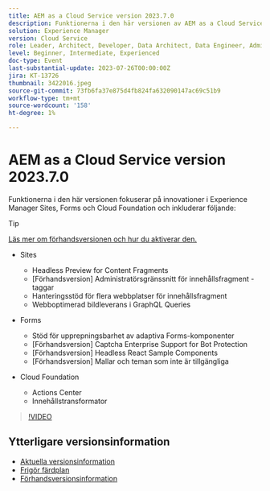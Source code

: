 ```yaml
---
title: AEM as a Cloud Service version 2023.7.0
description: Funktionerna i den här versionen av AEM as a Cloud Service fokuserar på innovationer i Experience Manager Sites, Forms och Cloud Foundation.
solution: Experience Manager
version: Cloud Service
role: Leader, Architect, Developer, Data Architect, Data Engineer, Admin, User
level: Beginner, Intermediate, Experienced
doc-type: Event
last-substantial-update: 2023-07-26T00:00:00Z
jira: KT-13726
thumbnail: 3422016.jpeg
source-git-commit: 73fb6fa37e875d4fb824fa632090147ac69c51b9
workflow-type: tm+mt
source-wordcount: '158'
ht-degree: 1%

---
```



# AEM as a Cloud Service version 2023.7.0

Funktionerna i den här versionen fokuserar på innovationer i Experience Manager Sites, Forms och Cloud Foundation och inkluderar följande:

>[!TIP]
>
>[Läs mer om förhandsversionen och hur du aktiverar den.](https://experienceleague.adobe.com/docs/experience-manager-cloud-service/content/release-notes/prerelease.html)

* Sites
   * Headless Preview for Content Fragments
   * [Förhandsversion] Administratörsgränssnitt för innehållsfragment - taggar
   * Hanteringsstöd för flera webbplatser för innehållsfragment
   * Webboptimerad bildleverans i GraphQL Queries

* Forms
   * Stöd för upprepningsbarhet av adaptiva Forms-komponenter
   * [Förhandsversion] Captcha Enterprise Support for Bot Protection
   * [Förhandsversion] Headless React Sample Components
   * [Förhandsversion] Mallar och teman som inte är tillgängliga

* Cloud Foundation
   * Actions Center
   * Innehållstransformator

>[!VIDEO](https://video.tv.adobe.com/v/3422016/?learn=on)


<!-- Have questions about the release?  Discuss the release in [Experience League Communities](https://adobe.ly/444zA4U) -->

## Ytterligare versionsinformation

* [Aktuella versionsinformation](https://experienceleague.adobe.com/docs/experience-manager-cloud-service/content/release-notes/home.html)
* [Frigör färdplan](https://experienceleague.adobe.com/docs/experience-manager-release-information/aem-release-updates/update-releases-roadmap.html)
* [Förhandsversionsinformation](https://experienceleague.adobe.com/docs/experience-manager-cloud-service/content/release-notes/prerelease.html)